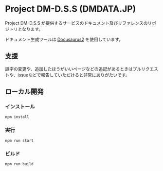 # Project DM-D.S.S (DMDATA.JP)

Project DM-D.S.S が提供するサービスのドキュメント及びリファレンスのリポジトリとなります。

ドキュメント生成ツールは [Docusaurus2](https://github.com/facebook/docusaurus) を使用しています。

## 支援

誤字の変更や、追加したほうがいいページなどの追記があるときはプルリクエストや、issueなどで報告していただけると非常にありがたいです。

## ローカル開発

### インストール

```
npm install
```

### 実行

```
npm run start
```

### ビルド

```
npm run build
```
